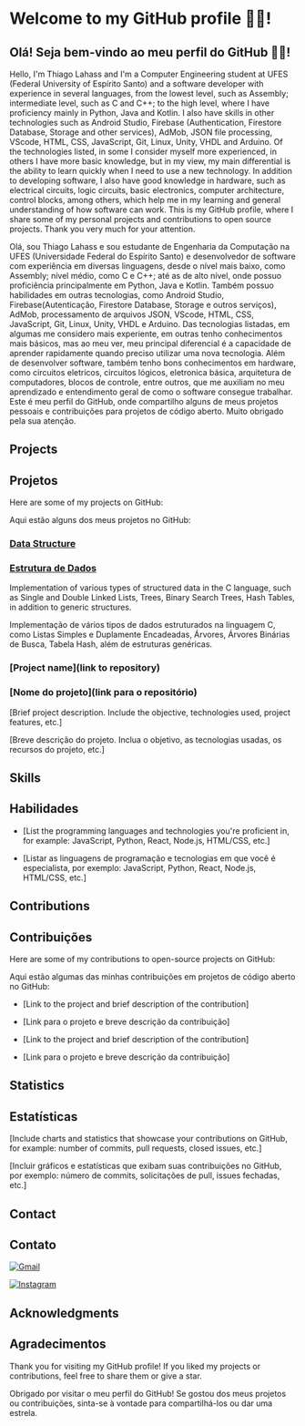 # Welcome to my GitHub profile 👨‍💻!

## Olá! Seja bem-vindo ao meu perfil do GitHub 👨‍💻!

Hello, I'm Thiago Lahass and I'm a Computer Engineering student at UFES (Federal University of Espírito Santo) and a software developer with experience in several languages, from the lowest level, such as Assembly; intermediate level, such as C and C++; to the high level, where I have proficiency mainly in Python, Java and Kotlin. I also have skills in other technologies such as Android Studio, Firebase (Authentication, Firestore Database, Storage and other services), AdMob, JSON file processing, VScode, HTML, CSS, JavaScript, Git, Linux, Unity, VHDL and Arduino. Of the technologies listed, in some I consider myself more experienced, in others I have more basic knowledge, but in my view, my main differential is the ability to learn quickly when I need to use a new technology. In addition to developing software, I also have good knowledge in hardware, such as electrical circuits, logic circuits, basic electronics, computer architecture, control blocks, among others, which help me in my learning and general understanding of how software can work. This is my GitHub profile, where I share some of my personal projects and contributions to open source projects. Thank you very much for your attention.

Olá, sou Thiago Lahass e sou estudante de Engenharia da Computação na UFES (Universidade Federal do Espírito Santo) e desenvolvedor de software com experiência em diversas linguagens, desde o nível mais baixo, como Assembly; nível médio, como C e C++; até as de alto nível, onde possuo proficiência principalmente em Python, Java e Kotlin. Também possuo habilidades em outras tecnologias, como Android Studio, Firebase(Autenticação, Firestore Database, Storage e outros serviços), AdMob, processamento de arquivos JSON, VScode, HTML, CSS, JavaScript, Git, Linux, Unity, VHDL e Arduino. Das tecnologias listadas, em algumas me considero mais experiente, em outras tenho conhecimentos mais básicos, mas ao meu ver, meu principal diferencial é a capacidade de aprender rapidamente quando preciso utilizar uma nova tecnologia. Além de desenvolver software, também tenho bons conhecimentos em hardware, como circuitos eletricos, circuitos lógicos, eletronica básica, arquitetura de computadores, blocos de controle, entre outros, que me auxiliam no meu aprendizado e entendimento geral de como o software consegue trabalhar. Este é meu perfil do GitHub, onde compartilho alguns de meus projetos pessoais e contribuições para projetos de código aberto. Muito obrigado pela sua atenção.

## Projects

## Projetos

Here are some of my projects on GitHub:

Aqui estão alguns dos meus projetos no GitHub:

### [Data Structure](https://github.com/ThiagoLahass/Estruturas-de-Dados.git)

### [Estrutura de Dados](https://github.com/ThiagoLahass/Estruturas-de-Dados.git)

Implementation of various types of structured data in the C language, such as Single and Double Linked Lists, Trees, Binary Search Trees, Hash Tables, in addition to generic structures.

Implementação de vários tipos de dados estruturados na linguagem C, como Listas Simples e Duplamente Encadeadas, Árvores, Árvores Binárias de Busca, Tabela Hash, além de estruturas genéricas.

### [Project name](link to repository)

### [Nome do projeto](link para o repositório)

[Brief project description. Include the objective, technologies used, project features, etc.]

[Breve descrição do projeto. Inclua o objetivo, as tecnologias usadas, os recursos do projeto, etc.]

## Skills

## Habilidades

- [List the programming languages and technologies you're proficient in, for example: JavaScript, Python, React, Node.js, HTML/CSS, etc.]

- [Listar as linguagens de programação e tecnologias em que você é especialista, por exemplo: JavaScript, Python, React, Node.js, HTML/CSS, etc.]

## Contributions

## Contribuições

Here are some of my contributions to open-source projects on GitHub:

Aqui estão algumas das minhas contribuições em projetos de código aberto no GitHub:

- [Link to the project and brief description of the contribution]

- [Link para o projeto e breve descrição da contribuição]

- [Link to the project and brief description of the contribution]

- [Link para o projeto e breve descrição da contribuição]

## Statistics

## Estatísticas

[Include charts and statistics that showcase your contributions on GitHub, for example: number of commits, pull requests, closed issues, etc.]

[Incluir gráficos e estatísticas que exibam suas contribuições no GitHub, por exemplo: número de commits, solicitações de pull, issues fechadas, etc.]

## Contact

## Contato

[![Gmail](https://img.shields.io/badge/Gmail-D14836?style=for-the-badge&logo=gmail&logoColor=white)](mailto:lahassthiagofelippe@gmail.com)

[![Instagram](https://img.shields.io/badge/Instagram-E4405F?style=for-the-badge&logo=instagram&logoColor=white)](https://www.instagram.com/thiago_lahass/)

## Acknowledgments

## Agradecimentos

Thank you for visiting my GitHub profile! If you liked my projects or contributions, feel free to share them or give a star.

Obrigado por visitar o meu perfil do GitHub! Se gostou dos meus projetos ou contribuições, sinta-se à vontade para compartilhá-los ou dar uma estrela.





<!--
### Hi there 👋


**ThiagoLahass/ThiagoLahass** is a ✨ _special_ ✨ repository because its `README.md` (this file) appears on your GitHub profile.

Here are some ideas to get you started:

- 🔭 I’m currently working on ...
- 🌱 I’m currently learning ...
- 👯 I’m looking to collaborate on ...
- 🤔 I’m looking for help with ...
- 💬 Ask me about ...
- 📫 How to reach me: ...
- 😄 Pronouns: ...
- ⚡ Fun fact: ...
-->

